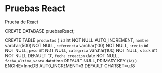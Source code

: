 # Pruebas React
Prueba de React

CREATE DATABASE pruebasReact;

CREATE TABLE `productos` (
  `id` int NOT NULL AUTO_INCREMENT,
  `nombre` varchar(500) NOT NULL,
  `referencia` varchar(100) NOT NULL,
  `precio` int NOT NULL,
  `peso` int NOT NULL,
  `categoria` varchar(100) NOT NULL,
  `stock` int NOT NULL DEFAULT '0',
  `fecha_creacion` date NOT NULL,
  `fecha_ultima_venta` datetime DEFAULT NULL,
  PRIMARY KEY (`id`)
) ENGINE=InnoDB AUTO_INCREMENT=3 DEFAULT CHARSET=utf8
